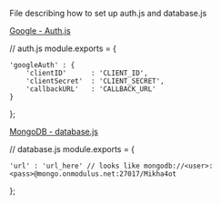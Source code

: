 File describing how to set up auth.js and database.js

[Google - Auth.js](https://scotch.io/tutorials/easy-node-authentication-google)

// auth.js
module.exports = {

    'googleAuth' : {
        'clientID'      : 'CLIENT_ID',
        'clientSecret'  : 'CLIENT_SECRET',
        'callbackURL'   : 'CALLBACK_URL'
    }

};

[MongoDB - database.js](https://scotch.io/tutorials/easy-node-authentication-setup-and-local)

// database.js
module.exports = {

    'url' : 'url_here' // looks like mongodb://<user>:<pass>@mongo.onmodulus.net:27017/Mikha4ot

};
